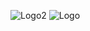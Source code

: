 ![Logo2](https://github.com/micalemina/Saoirse-Books/assets/144962610/4a5861ee-f127-4577-aae0-1c2b6a823a4b)
![Logo](https://github.com/micalemina/Saoirse-Books/assets/144962610/cde9eaf3-fa1b-4d1f-b035-0a8c34d55130)
